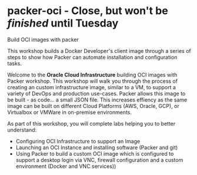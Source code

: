 # packer-oci - Close, but won't be *finished* until Tuesday

Build OCI images with packer

This workshop builds a Docker Developer's client image through a series of steps to show how Packer can automate installation and configuration tasks.

Welcome to the **Oracle Cloud Infrastructure**   building OCI images with Packer workshop. This workshop will walk you through the process of creating an custom infrastructure image, similar to a VM, to support a variety of DevOps and production use-cases.  Packer allows this image to be built - as code... a small JSON file.  This increases effiency as the same image can be built on different Cloud Platforms (AWS, Oracle, GCP), or Virtualbox or VMWare in on-premise environments.

As part of this workshop, you will complete labs helping you to better understand:

- Configuring OCI Infrastructure to support an Image
- Launching an OCI Instance and installing software (Packer and git)
- Using Packer to build a custom OCI image which is configured to support a desktop login via VNC, firewall configuration and a custom environment (Docker and VNC services))

